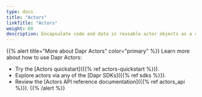 ```yaml
---
type: docs
title: "Actors"
linkTitle: "Actors"
weight: 60
description: Encapsulate code and data in reusable actor objects as a common microservices design pattern
---
```


{{% alert title="More about Dapr Actors" color="primary" %}}
 Learn more about how to use Dapr Actors:
 - Try the [Actors quickstart]({{% ref actors-quickstart %}}).
 - Explore actors via any of the [Dapr SDKs]({{% ref sdks %}}). 
 - Review the [Actors API reference documentation]({{% ref actors_api %}}).
{{% /alert %}}
